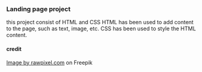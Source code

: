 ### Landing page project
this project consist of HTML and CSS
HTML has been used to add content to the page, such as text, image, etc.
CSS has been used to style the HTML content.

#### credit
<a href="https://www.freepik.com/free-vector/abstract-company-logo_16445797.htm#query=simple%20logo&position=4&from_view=keyword&track=ais">Image by rawpixel.com</a> on Freepik
